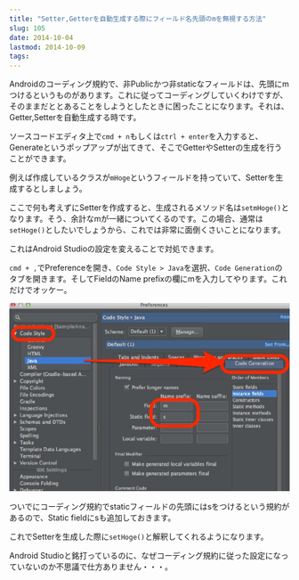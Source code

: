 ```yaml
---
title: "Setter,Getterを自動生成する際にフィールド名先頭のmを無視する方法"
slug: 105
date: 2014-10-04
lastmod: 2014-10-09
tags: 
---
```


Androidのコーディング規約で、非Publicかつ非staticなフィールドは、先頭にmつけるというものがあります。これに従ってコーディングしていくわけですが、そのままだととあることをしようとしたときに困ったことになります。それは、Getter,Setterを自動生成する時です。

ソースコードエディタ上で`cmd + n`もしくは`ctrl + enter`を入力すると、Generateというポップアップが出てきて、そこでGetterやSetterの生成を行うことができます。

例えば作成しているクラスが`mHoge`というフィールドを持っていて、Setterを生成するとしましょう。

ここで何も考えずにSetterを作成すると、生成されるメソッド名は`setmHoge()`となります。そう、余計なmが一緒についてくるのです。この場合、通常は`setHoge()`としたいでしょうから、これでは非常に面倒くさいことになります。

これはAndroid Studioの設定を変えることで対処できます。

`cmd + ,`でPreferenceを開き、`Code Style > Java`を選択、`Code Generation`のタブを開きます。そしてFieldのName prefixの欄にmを入力してやります。これだけでオッケー。

![Code Generation](Code-Generation.jpg)

ついでにコーディング規約でstaticフィールドの先頭にはsをつけるという規約があるので、Static fieldにsも追加しておきます。

これでSetterを生成した際に`setHoge()`と解釈してくれるようになります。

Android Studioと銘打っているのに、なぜコーディング規約に従った設定になっていないのか不思議で仕方ありません・・・。


  